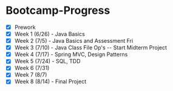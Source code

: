 # Bootcamp-Progress

- [x] Prework
- [x] Week 1 (6/26) - Java Basics
- [x] Week 2 (7/5) - Java Basics and Assessment Fri
- [x] Week 3 (7/10) - Java Class File Op's -- Start Midterm Project
- [x] Week 4 (7/17) - Spring MVC, Design Patterns
- [x] Week 5 (7/24) - SQL, TDD
- [x] Week 6 (7/31)
- [x] Week 7 (8/7)
- [x] Week 8  (8/14) - Final Project
